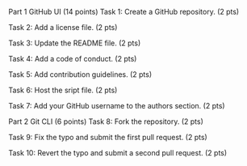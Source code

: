 Part 1 GitHub UI (14 points)
Task 1: Create a GitHub repository. (2 pts)

Task 2: Add a license file. (2 pts)

Task 3: Update the README file. (2 pts)

Task 4: Add a code of conduct. (2 pts)

Task 5: Add contribution guidelines. (2 pts)

Task 6: Host the sript file. (2 pts)

Task 7:  Add your GitHub username to the authors section. (2 pts)


Part 2 Git CLI (6 points)
Task 8: Fork the  repository. (2 pts)

Task 9: Fix the typo and submit the first pull request. (2 pts)

Task 10: Revert the typo and submit a second pull request. (2 pts)